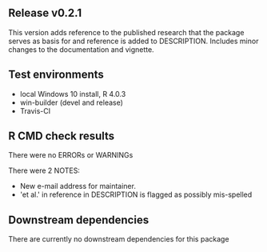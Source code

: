 ## Release v0.2.1
This version adds reference to the published research that the package serves as basis for and reference is added to DESCRIPTION. Includes minor changes to the documentation and vignette. 

## Test environments
* local Windows 10 install, R 4.0.3
* win-builder (devel and release)
* Travis-CI

## R CMD check results
There were no ERRORs or WARNINGs

There were 2 NOTES:
* New e-mail address for maintainer. 
* 'et al.' in reference in DESCRIPTION is flagged as possibly mis-spelled

## Downstream dependencies
There are currently no downstream dependencies for this package
